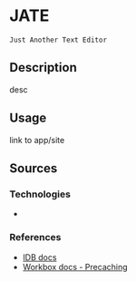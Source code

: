 # JATE
`Just Another Text Editor`
## Description
desc

## Usage
[]() link to app/site

## Sources
### Technologies
- []()

### References
- [IDB docs](https://www.npmjs.com/package/idb)
- [Workbox docs - Precaching](https://developer.chrome.com/docs/workbox/precaching-with-workbox/)